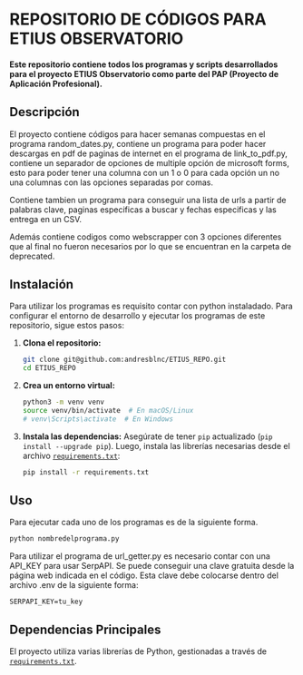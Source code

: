 # REPOSITORIO DE CÓDIGOS PARA ETIUS OBSERVATORIO

#### Este repositorio contiene todos los programas y scripts desarrollados para el proyecto ETIUS Observatorio como parte del PAP (Proyecto de Aplicación Profesional).

## Descripción

El proyecto contiene códigos para hacer semanas compuestas en el programa random_dates.py, contiene un programa para poder hacer descargas en pdf de paginas de internet en el programa de link_to_pdf.py, contiene un separador de opciones de multiple opción de microsoft forms, esto para poder tener una columna con un 1 o 0 para cada opción un no una columnas con las opciones separadas por comas. 

Contiene tambien un programa para conseguir una lista de urls a partir de palabras clave, paginas especificas a buscar y fechas especificas y las entrega en un CSV. 

Además contiene codigos como webscrapper con 3 opciones diferentes que al final no fueron necesarios por lo que se encuentran en la carpeta de deprecated. 

## Instalación

Para utilizar los programas es requisito contar con python instaladado. Para configurar el entorno de desarrollo y ejecutar los programas de este repositorio, sigue estos pasos:

1.  **Clona el repositorio:**
    ```bash
    git clone git@github.com:andresblnc/ETIUS_REPO.git
    cd ETIUS_REPO
    ```
2.  **Crea un entorno virtual:**
    ```bash
    python3 -m venv venv
    source venv/bin/activate  # En macOS/Linux
    # venv\Scripts\activate  # En Windows
    ```
3.  **Instala las dependencias:**
    Asegúrate de tener `pip` actualizado (`pip install --upgrade pip`). Luego, instala las librerías necesarias desde el archivo [`requirements.txt`](/Users/andresblanco/Desktop/ISC/2025/ETIUS/ETIUS_REPO/requirements.txt):
    ```bash
    pip install -r requirements.txt
    ```

## Uso

Para ejecutar cada uno de los programas es de la siguiente forma. 

```bash
python nombredelprograma.py
```

Para utilizar el programa de url_getter.py es necesario contar con una API_KEY para usar SerpAPI. Se puede conseguir una clave gratuita desde la página web indicada en el código. Esta clave debe colocarse dentro del archivo .env de la siguiente forma:

```
SERPAPI_KEY=tu_key
```

## Dependencias Principales

El proyecto utiliza varias librerías de Python, gestionadas a través de [`requirements.txt`](requirements.txt).